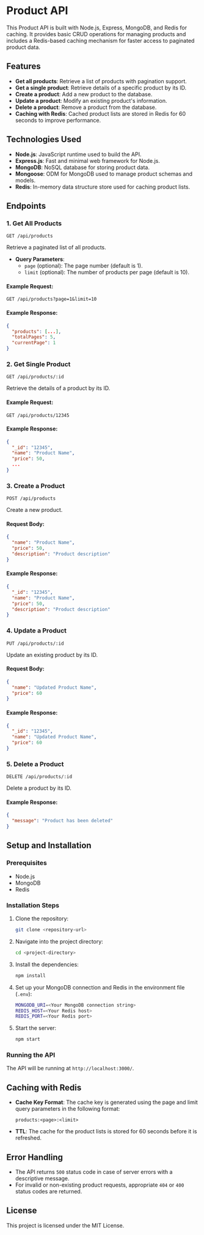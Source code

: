 # Product API

This Product API is built with Node.js, Express, MongoDB, and Redis for caching. It provides basic CRUD operations for managing products and includes a Redis-based caching mechanism for faster access to paginated product data.

## Features
- **Get all products**: Retrieve a list of products with pagination support.
- **Get a single product**: Retrieve details of a specific product by its ID.
- **Create a product**: Add a new product to the database.
- **Update a product**: Modify an existing product's information.
- **Delete a product**: Remove a product from the database.
- **Caching with Redis**: Cached product lists are stored in Redis for 60 seconds to improve performance.

## Technologies Used
- **Node.js**: JavaScript runtime used to build the API.
- **Express.js**: Fast and minimal web framework for Node.js.
- **MongoDB**: NoSQL database for storing product data.
- **Mongoose**: ODM for MongoDB used to manage product schemas and models.
- **Redis**: In-memory data structure store used for caching product lists.

## Endpoints

### 1. Get All Products
```http
GET /api/products
```
Retrieve a paginated list of all products.
- **Query Parameters**:
  - `page` (optional): The page number (default is 1).
  - `limit` (optional): The number of products per page (default is 10).
  
#### Example Request:
```
GET /api/products?page=1&limit=10
```

#### Example Response:
```json
{
  "products": [...],
  "totalPages": 5,
  "currentPage": 1
}
```

### 2. Get Single Product
```http
GET /api/products/:id
```
Retrieve the details of a product by its ID.

#### Example Request:
```
GET /api/products/12345
```

#### Example Response:
```json
{
  "_id": "12345",
  "name": "Product Name",
  "price": 50,
  ...
}
```

### 3. Create a Product
```http
POST /api/products
```
Create a new product.

#### Request Body:
```json
{
  "name": "Product Name",
  "price": 50,
  "description": "Product description"
}
```

#### Example Response:
```json
{
  "_id": "12345",
  "name": "Product Name",
  "price": 50,
  "description": "Product description"
}
```

### 4. Update a Product
```http
PUT /api/products/:id
```
Update an existing product by its ID.

#### Request Body:
```json
{
  "name": "Updated Product Name",
  "price": 60
}
```

#### Example Response:
```json
{
  "_id": "12345",
  "name": "Updated Product Name",
  "price": 60
}
```

### 5. Delete a Product
```http
DELETE /api/products/:id
```
Delete a product by its ID.

#### Example Response:
```json
{
  "message": "Product has been deleted"
}
```

## Setup and Installation

### Prerequisites
- Node.js
- MongoDB
- Redis

### Installation Steps
1. Clone the repository:
   ```bash
   git clone <repository-url>
   ```
2. Navigate into the project directory:
   ```bash
   cd <project-directory>
   ```
3. Install the dependencies:
   ```bash
   npm install
   ```
4. Set up your MongoDB connection and Redis in the environment file (`.env`):
   ```bash
   MONGODB_URI=<Your MongoDB connection string>
   REDIS_HOST=<Your Redis host>
   REDIS_PORT=<Your Redis port>
   ```

5. Start the server:
   ```bash
   npm start
   ```

### Running the API
The API will be running at `http://localhost:3000/`.

## Caching with Redis
- **Cache Key Format**: The cache key is generated using the page and limit query parameters in the following format:
  ```
  products:<page>:<limit>
  ```
- **TTL**: The cache for the product lists is stored for 60 seconds before it is refreshed.

## Error Handling
- The API returns `500` status code in case of server errors with a descriptive message.
- For invalid or non-existing product requests, appropriate `404` or `400` status codes are returned.

## License
This project is licensed under the MIT License.